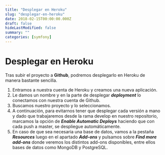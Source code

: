 ```yaml
---
title: "Desplegar en Heroku"
slug: "desplegar-en-heroku"
date: 2018-02-15T00:00:00.000Z
draft: false
hideLastModified: false
summary: ""
categories: [symfony]
---
```


# Desplegar en Heroku

Tras subir el proyecto a **Github**, podremos desplegarlo en Heroku de manera bastante sencilla.

1. Entramos a nuestra cuenta de Heroku y creamos una nueva aplicación.
2. Le damos un nombre y en la parte de desplegar __*deployment*__ lo conectamos con nuestra cuenta de Github.
3. Buscamos nuestro proyecto y lo seleccionamos.
4. A continuación, para evitarnos tener que desplegar cada versión a mano y dado que trabajaremos desde la rama develop en nuestro repositorio, marcamos la opción de __*Enable Automatic Deploys*__ haciendo que con cada push a master, se despliegue automáticamente.
5. En caso de que sea necesaria una base de datos, vamos a la pestaña __*Resources*__ luego en el apartado __*Add-ons*__ y pulsamos sobre __*Find more add-ons*__ donde veremos los distintos add-ons disponibles, entre ellos bases de datos como MongoDB y PostgreSQL.

